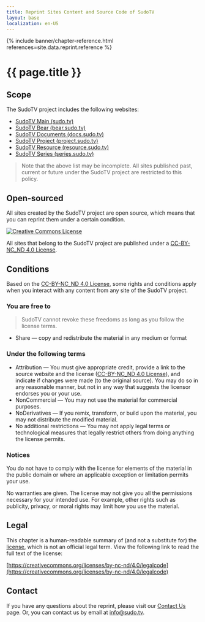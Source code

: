 ```yaml
---
title: Reprint Sites Content and Source Code of SudoTV
layout: base
localization: en-US
---
```


{% include banner/chapter-reference.html 
  references=site.data.reprint.reference
%}

# {{ page.title }}

## Scope

The SudoTV project includes the following websites:

- [SudoTV Main (sudo.tv)](https://sudo.tv)
- [SudoTV Bear (bear.sudo.tv)](https://bear.sudo.tv)
- [SudoTV Documents (docs.sudo.tv)](https://docs.sudo.tv)
- [SudoTV Project (project.sudo.tv)](https://project.sudo.tv)
- [SudoTV Resource (resource.sudo.tv)](https://resource.sudo.tv)
- [SudoTV Series (series.sudo.tv)](https://series.sudo.tv)

> Note that the above list may be incomplete. All sites published past, current or future under the SudoTV project are restricted to this policy.

## Open-sourced

All sites created by the SudoTV project are open source, which means that you can reprint them under a certain condition.

<p class="site-centered">
    <a rel="license" href="http://creativecommons.org/licenses/by-nc-nd/4.0/">
        <img 
            alt="Creative Commons License" 
            style="border-width:0"
            src="https://i.creativecommons.org/l/by-nc-nd/4.0/88x31.png" 
        />
    </a>
</p>

All sites that belong to the SudoTV project are published under a [CC-BY-NC_ND 4.0 License](http://creativecommons.org/licenses/by-nc-nd/4.0/).

## Conditions

Based on the [CC-BY-NC_ND 4.0 License](http://creativecommons.org/licenses/by-nc-nd/4.0/), some rights and conditions apply when you interact with any content from any site of the SudoTV project.

### You are free to

> SudoTV cannot revoke these freedoms as long as you follow the license terms.

- Share — copy and redistribute the material in any medium or format

### Under the following terms

- Attribution — You must give appropriate credit, provide a link to the source website and the license ([CC-BY-NC_ND 4.0 License](http://creativecommons.org/licenses/by-nc-nd/4.0/)), and indicate if changes were made (to the original source). You may do so in any reasonable manner, but not in any way that suggests the licensor endorses you or your use.
- NonCommercial — You may not use the material for commercial purposes.
- NoDerivatives — If you remix, transform, or build upon the material, you may not distribute the modified material.
- No additional restrictions — You may not apply legal terms or technological measures that legally restrict others from doing anything the license permits.

### Notices

You do not have to comply with the license for elements of the material in the public domain or where an applicable exception or limitation permits your use.

No warranties are given. The license may not give you all the permissions necessary for your intended use. For example, other rights such as publicity, privacy, or moral rights may limit how you use the material.

## Legal

This chapter is a human-readable summary of (and not a substitute for) the [license](https://creativecommons.org/licenses/by-nc-nd/4.0/legalcode), which is not an official legal term. View the following link to read the full text of the license:

[https://creativecommons.org/licenses/by-nc-nd/4.0/legalcode](https://creativecommons.org/licenses/by-nc-nd/4.0/legalcode)

## Contact

If you have any questions about the reprint, please visit our [Contact Us](https://sudo.tv/contact) page. Or, you can contact us by email at [info@sudo.tv](mailto://info@sudo.tv).
